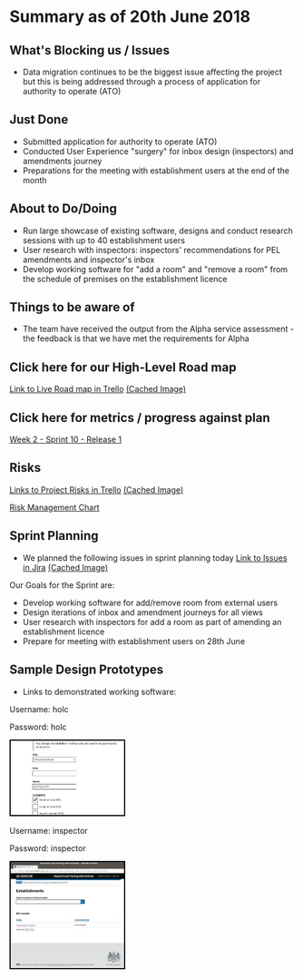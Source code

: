 # Summary as of 20th June 2018 
## What's Blocking us / Issues
* Data migration continues to be the biggest issue affecting the project but this is being addressed through a process of application for authority to operate (ATO) 

## Just Done
* Submitted application for authority to operate (ATO)
* Conducted User Experience "surgery" for inbox design (inspectors) and amendments journey
* Preparations for the meeting with establishment users at the end of the month

## About to Do/Doing
* Run large showcase of existing software, designs and conduct research sessions with up to 40 establishment users
* User research with inspectors: inspectors' recommendations for PEL amendments and inspector's inbox
* Develop working software for "add a room" and "remove a room" from the schedule of premises on the establishment licence

## Things to be aware of
* The team have received the output from the Alpha service assessment - the feedback is that we have met the requirements for Alpha

## Click here for our High-Level Road map
[Link to Live Road map in Trello](https://trello.com/b/gDQdE01u/asl-roadmap)    [\(Cached Image\)](graphs/ASLRoadMap20062018.jpg)

## Click here for metrics / progress against plan
[Week 2 - Sprint 10 - Release 1](graphs/progress20062018.png)

## Risks
[Links to Project Risks in Trello](https://trello.com/b/VuFuCL7t/risk-register-and-kpis-asl-delivery)    [\(Cached Image\)](graphs/ASLRiskRegister20062018.jpg)

[Risk Management Chart](graphs/risk20062018.png)

## Sprint Planning
* We planned the following issues in sprint planning today [Link to Issues in Jira](https://jira.digital.homeoffice.gov.uk/secure/RapidBoard.jspa?rapidView=261)    [\(Cached Image\)](graphs/sprint20062018.png)

Our Goals for the Sprint are:
* Develop working software for add/remove room from external users
* Design iterations of inbox and amendment journeys for all views
* User research with inspectors for add a room as part of amending an establishment licence
* Prepare for meeting with establishment users on 28th June


## Sample Design Prototypes
* Links to demonstrated working software:

Username: holc

Password: holc

<a href="https://public-ui.notprod.asl.homeoffice.gov.uk/"><img src="graphs/holc.jpg" alt="HTML5 Icon" width="200" style="border:2px solid black"></a>


Username: inspector

Password: inspector

<a href="https://inspector-ui.notprod.asl.homeoffice.gov.uk/"><img src="graphs/inspector.jpg" alt="HTML5 Icon" width="200" style="border:2px solid black"></a>

